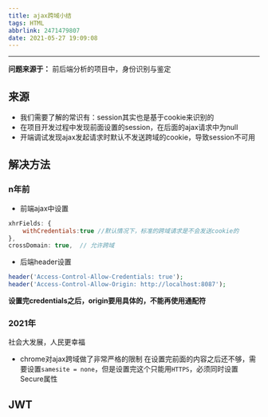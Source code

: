 ```yaml
---
title: ajax跨域小结
tags: HTML
abbrlink: 2471479807
date: 2021-05-27 19:09:08
---
```


--------------
**问题来源于：**
前后端分析的项目中，身份识别与鉴定

## 来源
- 我们需要了解的常识有：session其实也是基于cookie来识别的
- 在项目开发过程中发现前面设置的session，在后面的ajax请求中为null
- 开端调试发现ajax发起请求时默认不发送跨域的cookie，导致session不可用

## 解决方法
### n年前
- 前端ajax中设置
```js
xhrFields: {
    withCredentials:true //默认情况下，标准的跨域请求是不会发送cookie的
},
crossDomain: true,  // 允许跨域
```
- 后端header设置
```php
header('Access-Control-Allow-Credentials: true');
header('Access-Control-Allow-Origin: http://localhost:8087'); 
```
**设置完credentials之后，origin要用具体的，不能再使用通配符**

### 2021年
社会大发展，人民更幸福

- chrome对ajax跨域做了非常严格的限制
在设置完前面的内容之后还不够，需要设置`samesite = none`，但是设置完这个只能用`HTTPS`，必须同时设置Secure属性

## JWT